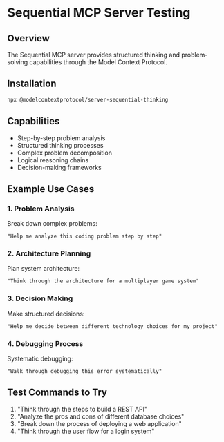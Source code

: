 # Sequential MCP Server Testing

## Overview
The Sequential MCP server provides structured thinking and problem-solving capabilities through the Model Context Protocol.

## Installation
```bash
npx @modelcontextprotocol/server-sequential-thinking
```

## Capabilities
- Step-by-step problem analysis
- Structured thinking processes
- Complex problem decomposition
- Logical reasoning chains
- Decision-making frameworks

## Example Use Cases

### 1. Problem Analysis
Break down complex problems:
```
"Help me analyze this coding problem step by step"
```

### 2. Architecture Planning
Plan system architecture:
```
"Think through the architecture for a multiplayer game system"
```

### 3. Decision Making
Make structured decisions:
```
"Help me decide between different technology choices for my project"
```

### 4. Debugging Process
Systematic debugging:
```
"Walk through debugging this error systematically"
```

## Test Commands to Try
1. "Think through the steps to build a REST API"
2. "Analyze the pros and cons of different database choices"
3. "Break down the process of deploying a web application"
4. "Think through the user flow for a login system"